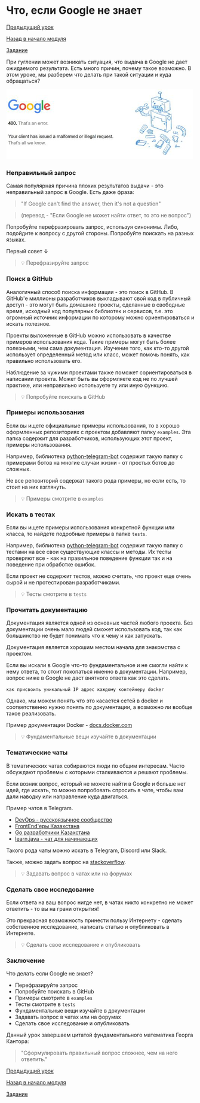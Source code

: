 # Что, если Google не знает

[Предыдущий урок](../STEP-4/README.md)

[Назад в начало модуля](../README.md)

[Задание](../investigate-code/README.md)

При гуглении может возникать ситуация, что выдача в Google не дает ожидаемого результата.
Есть много причин, почему такое возможно. В этом уроке, мы разберем что делать при такой
ситуации и куда обращаться?

<img src="google-snow.png" alt="google-snow" width="500"/>

### Неправильный запрос

Самая популярная причина плохих результатов выдачи - это неправильный запрос в Google. Есть
даже фраза:

> "If Google can't find the answer, then it's not a question"

> (перевод - "Если Google не может найти ответ, то это не вопрос")

Попробуйте перефразировать запрос, используя синонимы. Либо, подойдите к вопросу с другой стороны.
Попробуйте поискать на разных языках.

Первый совет ↓

> 💡 Перефразируйте запрос

### Поиск в GitHub

Аналогичный способ поиска информации - это поиск в GitHub. В GitHub'е миллионы разработчиков
выкладывают свой код в публичный доступ - это могут быть домашние проекты, сделанные в
свободные время, исходный код популярных библиотек и сервисов, т.е. это огромный источник
информации по которому можно ориентироваться и искать полезное.

Проекты выложенные в GitHub можно использовать в качестве примеров использования кода.
Такие примеры могут быть более полезными, чем сама документация. Изучение того, как
кто-то другой использует определенный метод или класс, может помочь понять, как правильно
использовать его.

Наблюдение за чужими проектами также поможет сориентироваться в написании проекта. Может быть
вы оформляете код не по лучшей практике, или неправильно используете ту или иную функцию.

> 💡 Попробуйте поискать в GitHub

### Примеры использования

Если вы ищете официальные примеры использования, то в хорошо оформленных репозиториях с проектом
добавляют папку `examples`. Эта папка содержит для разработчиков, использующих этот проект, примеры использования.

Например, библиотека [python-telegram-bot](https://github.com/python-telegram-bot/python-telegram-bot)
содержит такую папку с примерами ботов на многие случаи жизни - от простых ботов до сложных.

Не все репозиторий содержат такого рода примеры, но если есть, то стоит на них взглянуть.

> 💡 Примеры смотрите в `examples`

### Искать в тестах

Если вы ищете примеры использования конкретной функции или класса, то найдете подробные примеры в папке `tests`.

Например, библиотека [python-telegram-bot](https://github.com/python-telegram-bot/python-telegram-bot)
содержит такую папку с тестами на все свои существующие классы и методы. Их тесты проверяют все - как на
правильное поведение функции так и на поведение при обработке ошибок.

Если проект не содержит тестов, можно считать, что проект еще очень сырой и не протестирован разработчиками.

> 💡 Тесты смотрите в `tests`

### Прочитать документацию

Документация является одной из основных частей любого проекта. Без документации очень мало людей сможет использовать код, так как большинство не будет понимать что к чему и как запускать.

Документация является хорошим местом начала для знакомства с проектом.

Если вы искали в Google что-то фундаментальное и не смогли найти к нему ответа, то стоит покопаться
именно в документации. Например, вопрос ниже в Google не даст внятного ответа как это сделать.

```
как присвоить уникальный IP адрес каждому контейнеру docker
```

Однако, мы можем понять что это касается сетей в docker и соответственно нужно понять по документации,
а возможно ли вообще такое реализовать.

Пример документации Docker - [docs.docker.com](https://docs.docker.com/)

> 💡 Фундаментальные вещи изучайте в документации

### Тематические чаты

В тематических чатах собираются люди по общим интересам. Часто обсуждают проблемы с которыми сталкиваются
и решают проблемы.

Если возник вопрос, который не можете найти в Google и больше нет идей, где искать, то можно
попробовать спросить в чате, чтобы вам дали наводку или направление куда двигаться.

Пример чатов в Telegram.

- [DevOps - русскоязычное сообщество](https://t.me/devops_ru)
- [FrontEnd'еры Казахстана](https://t.me/frontendkz)
- [Go разработчики Казахстана](https://t.me/go_kz)
- [learn.java - чат для начинающих](https://t.me/javastart)

Такого рода чаты можно искать в Telegram, Discord или Slack.

Также, можно задать вопрос на [stackoverflow](https://stackoverflow.com).

> 💡 Задавать вопрос в чатах или на форумах

### Сделать свое исследование

Если ответа на ваш вопрос нигде нет, в чатах никто конкретно не может ответить - то вы на грани открытия!

Это прекрасная возможность принести пользу Интернету - сделать собственное исследование, написать
статью и опубликовать в Интернете.

> 💡 Сделать свое исследование и опубликовать

### Заключение

Что делать если Google не знает?

- Перефразируйте запрос
- Попробуйте поискать в GitHub
- Примеры смотрите в `examples`
- Тесты смотрите в `tests`
- Фундаментальные вещи изучайте в документации
- Задавать вопрос в чатах или на форумах
- Сделать свое исследование и опубликовать

Данный урок завершаем цитатой фундаментального математика Георга Кантора:

> "Сформулировать правильный вопрос сложнее, чем на него ответить."

[Предыдущий урок](../STEP-4/README.md)

[Назад в начало модуля](../README.md)

[Задание](../investigate-code/README.md)
